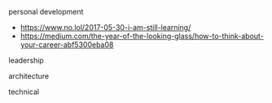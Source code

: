 personal development
- https://www.no.lol/2017-05-30-i-am-still-learning/
- https://medium.com/the-year-of-the-looking-glass/how-to-think-about-your-career-abf5300eba08

leadership

architecture

technical

